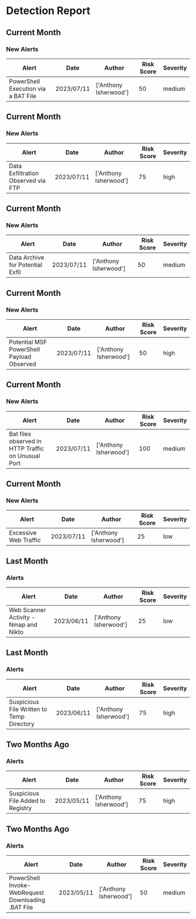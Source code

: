# Detection Report
## Current Month
### New Alerts

| Alert | Date | Author | Risk Score | Severity |
| --- | --- | --- | --- | --- |
|PowerShell Execution via a BAT File|2023/07/11|['Anthony Isherwood']|50|medium|
## Current Month
### New Alerts

| Alert | Date | Author | Risk Score | Severity |
| --- | --- | --- | --- | --- |
|Data Exfiltration Observed via FTP|2023/07/11|['Anthony Isherwood']|75|high|
## Current Month
### New Alerts

| Alert | Date | Author | Risk Score | Severity |
| --- | --- | --- | --- | --- |
|Data Archive for Potential Exfil|2023/07/11|['Anthony Isherwood']|50|medium|
## Current Month
### New Alerts

| Alert | Date | Author | Risk Score | Severity |
| --- | --- | --- | --- | --- |
|Potential MSF PowerShell Payload Observed|2023/07/11|['Anthony Isherwood']|50|high|
## Current Month
### New Alerts

| Alert | Date | Author | Risk Score | Severity |
| --- | --- | --- | --- | --- |
|Bat files observed in HTTP Traffic on Unusual Port |2023/07/11|['Anthony Isherwood']|100|medium|
## Current Month
### New Alerts

| Alert | Date | Author | Risk Score | Severity |
| --- | --- | --- | --- | --- |
|Excessive Web Traffic|2023/07/11|['Anthony Isherwood']|25|low|
## Last Month
### Alerts

| Alert | Date | Author | Risk Score | Severity |
| --- | --- | --- | --- | --- |
|Web Scanner Activity - Nmap and Nikto|2023/06/11|['Anthony Isherwood']|25|low|
## Last Month
### Alerts

| Alert | Date | Author | Risk Score | Severity |
| --- | --- | --- | --- | --- |
|Suspicious File Written to Temp Directory|2023/06/11|['Anthony Isherwood']|75|high|
## Two Months Ago
### Alerts

| Alert | Date | Author | Risk Score | Severity |
| --- | --- | --- | --- | --- |
|Suspicious File Added to Registry|2023/05/11|['Anthony Isherwood']|75|high|
## Two Months Ago
### Alerts

| Alert | Date | Author | Risk Score | Severity |
| --- | --- | --- | --- | --- |
|PowerShell Invoke-WebRequest Downloading .BAT File|2023/05/11|['Anthony Isherwood']|50|medium|
